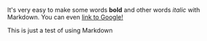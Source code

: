 It's very easy to make some words **bold** and other words *italic* with Markdown. You can even [link to Google!](http://google.com)

This is just a test of using Markdown
